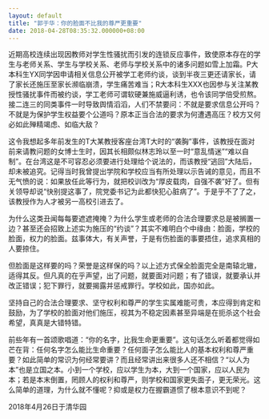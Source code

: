 ```yaml
---
layout: default
title: "郭于华：你的脸面不比我的尊严更重要"
date: 2018-04-28T08:35:32.000000+08:00
---
```


近期高校连续出现因教师对学生性骚扰而引发的连锁反应事件，致使原本存在的学生与老师关系、学生与学校关系、老师与学校关系中的诸多问题如雪上加霜。P大本科生YX同学因申请相关信息公开被学工老师约谈，谈到半夜三更还请家长，请了家长还施压至家长濒临崩溃，学生痛苦难当；R大本科生XXX也因参与关注某教授性骚扰事件而被约谈，学工老师可谓软硬兼施威逼利诱，也令该同学倍受煎熬。接二连三的同类事件一时导致舆情滔滔，人们不禁要问：不就是要求信息公开吗？不就是为保护学生权益要个公道吗？原本正当合法的要求为何遭遇高压？校方又何必如此殚精竭虑、如临大敌？

这令我想起多年前发生的T大某教授客座台湾T大时的“袭胸”事件，该教授在面对前来请教问题的女博士生时，因其长相颇似林志玲以至一时“意乱情迷”“难以自制”。在台湾这是不可容忍必须要进行处理给个说法的，而该教授“逃回”大陆后，却未被追究。记得当时我曾提出学院和学校应当有所处理以示告诫的意见，而且不无气愤的说：如果放任此等行为，就把校训改为“厚皮载肉，自强不袭”好了。但有关领导却说“快别提这事了，院党委书记为此都快犯心脏病了”。于是乎不了了之，该教授作为人才被另一高校引进去了。

为什么这类丑闻每每要遮遮掩掩？为什么学生或老师的合法合理要求总是被搁置一边？甚至还会招致上述实为施压的“约谈”？其实不难明白个中缘由：脸面，学校的脸面，权力的脸面。兹事体大，有关声誉，于是有伤脸面的事要捂住，追求真相的人要捺住。

但脸面是这样要的吗？荣誉是这样保的吗？以上述方式保全脸面完全是南辕北辙，适得其反。但凡真的在乎声望，出了问题，就要面对问题；有了错误，就要承认并改正错误；犯下罪行，就要揭露并惩戒罪行。学校如此，国亦如此。

坚持自己的合法合理要求、坚守权利和尊严的学生实属难能可贵，本应得到肯定和鼓励，为了学校的脸面对他们施压，视其为不稳定因素甚至异端是在扼杀这个社会希望，真真是大错特错。

前些年有一首颂歌唱道：“你的名字，比我生命更重要”。这句话怎么听着都觉得如芒在背：任何名字怎么能比生命重要？任何面子怎么能比人的基本权利和尊严重要？如此简单的常识为何经常要讲？而且经常讲出来很多人还不相信？“以人为本”也是立国之本。小到一个学校，应以学生为本，大到一个国家，应以人民为本；若是本末倒置，罔顾人的权利和尊严，则学校和国家更失面子，更无荣光。这么简单的道理，为什么就不懂呢？抑或是权力在握霸道惯了根本意识不到呢？

2018年4月26日于清华园​​​

